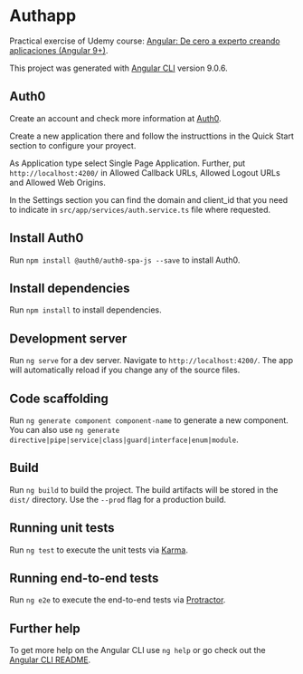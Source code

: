 # Authapp

Practical exercise of Udemy course: [Angular: De cero a experto creando aplicaciones (Angular 9+)](https://www.udemy.com/share/101WdsB0sfd1tTRXo=/).

This project was generated with [Angular CLI](https://github.com/angular/angular-cli) version 9.0.6.

## Auth0

Create an account and check more information at [Auth0](https://auth0.com/).

Create a new application there and follow the instructtions in the Quick Start section to configure your proyect. 

As Application type select Single Page Application. Further, put `http://localhost:4200/` in Allowed Callback URLs, Allowed Logout URLs and Allowed Web Origins.

In the Settings section you can find the domain and client_id that you need to indicate in `src/app/services/auth.service.ts` file where requested.

## Install Auth0

Run `npm install @auth0/auth0-spa-js --save` to install Auth0.

## Install dependencies

Run `npm install` to install dependencies.

## Development server

Run `ng serve` for a dev server. Navigate to `http://localhost:4200/`. The app will automatically reload if you change any of the source files.

## Code scaffolding

Run `ng generate component component-name` to generate a new component. You can also use `ng generate directive|pipe|service|class|guard|interface|enum|module`.

## Build

Run `ng build` to build the project. The build artifacts will be stored in the `dist/` directory. Use the `--prod` flag for a production build.

## Running unit tests

Run `ng test` to execute the unit tests via [Karma](https://karma-runner.github.io).

## Running end-to-end tests

Run `ng e2e` to execute the end-to-end tests via [Protractor](http://www.protractortest.org/).

## Further help

To get more help on the Angular CLI use `ng help` or go check out the [Angular CLI README](https://github.com/angular/angular-cli/blob/master/README.md).
